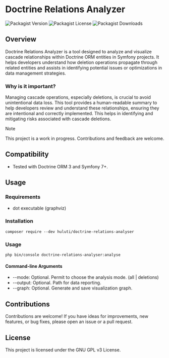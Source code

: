 # Doctrine Relations Analyzer

![Packagist Version](https://img.shields.io/packagist/v/huluti/!%5BPackagist%20Downloads%5D(https%3A%2F%2Fimg.shields.io%2Fpackagist%2F%3Ainterval%2Fhuluti%2Fdoctrine-relations-analyser))
![Packagist License](https://img.shields.io/packagist/l/%20huluti/doctrine-relations-analyser)
![Packagist Downloads](https://img.shields.io/packagist/:interval/huluti/doctrine-relations-analyser)

## Overview

Doctrine Relations Analyzer is a tool designed to analyze and visualize cascade relationships within Doctrine ORM entities in Symfony projects. It helps developers understand how deletion operations propagate through related entities and assists in identifying potential issues or optimizations in data management strategies.

### Why is it important?

Managing cascade operations, especially deletions, is crucial to avoid unintentional data loss. This tool provides a human-readable summary to help developers review and understand these relationships, ensuring they are intentional and correctly implemented. This helps in identifying and mitigating risks associated with cascade deletions.

> [!NOTE]  
> This project is a work in progress. Contributions and feedback are welcome.

## Compatibility

- Tested with Doctrine ORM 3 and Symfony 7+.

## Usage

### Requirements

- dot executable (graphviz)

### Installation

    composer require --dev huluti/doctrine-relations-analyser

### Usage

    php bin/console doctrine-relations-analyser:analyse

#### Command-line Arguments

- --mode: Optional. Permit to choose the analysis mode. (all | deletions)
- --output: Optional. Path for data reporting.
- --graph: Optional. Generate and save visualization graph.

## Contributions

Contributions are welcome! If you have ideas for improvements, new features, or bug fixes, please open an issue or a pull request.

## License

This project is licensed under the GNU GPL v3 License.